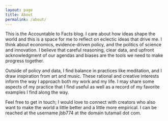 ```yaml
---
layout: page
title: About
permalink: /about/
---
```


This is the Accountable to Facts blog. I care about how ideas shape the world and this is a space for me to reflect on eclectic ideas that drive me. I think about economics, evidence-driven policy, and the politics of science and innovation. I believe that careful reasoning, clear data, and upfront acknowledgment of our agendas and biases are the tools we need to make progress together.

Outside of policy and data, I find balance in practices like meditation, and I draw inspiration from art and music. These rational and creative interests inform the way I approach both my work and my life. I may share some aspects of my practice that I find useful as well as a record of my favorite examples I find along the way.

Feel free to get in touch; I would love to connect with creators who also want to make the world a little better and a little more empirical. I can be reached at the username jbb774 at the domain tutamail dot com.
